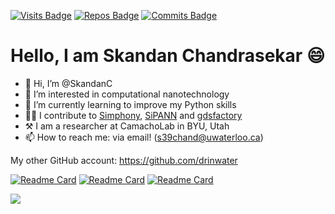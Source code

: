 [![Visits Badge](https://badges.pufler.dev/visits/SkandanC/SkandanC)](https://github.com/SkandanC/SkandanC) [![Repos Badge](https://badges.pufler.dev/repos/SkandanC)](https://github.com/SkandanC?tab=repositories) [![Commits Badge](https://badges.pufler.dev/commits/monthly/SkandanC)](https://github.com/SkandanC?tab=commits)



# Hello, I am Skandan Chandrasekar 😄

- 👋 Hi, I’m @SkandanC
- 👀 I’m interested in computational nanotechnology
- 🌱 I’m currently learning to improve my Python skills
- 👨‍💻 I contribute to [Simphony](https://github.com/BYUCamachoLab/simphony), [SiPANN](https://github.com/BYUCamachoLab/SiPANN) and [gdsfactory](https://github.com/gdsfactory/gdsfactory)
- ⚒  I am a researcher at CamachoLab in BYU, Utah
- 📫 How to reach me: via email! (s39chand@uwaterloo.ca)

My other GitHub account: https://github.com/drinwater

[![Readme Card](https://github-readme-stats.vercel.app/api/pin/?username=BYUCamachoLab&repo=simphony)](https://github.com/BYUCamachoLab/simphony) [![Readme Card](https://github-readme-stats.vercel.app/api/pin/?username=BYUCamachoLab&repo=SiPANN)](https://github.com/BYUCamachoLab/SiPANN) [![Readme Card](https://github-readme-stats.vercel.app/api/pin/?username=gdsfactory&repo=gdsfactory)](https://github.com/gdsfactory/gdsfactory)

![](https://github-readme-stats.vercel.app/api?username=SkandanC)

<!---
SkandanC/SkandanC is a ✨ special ✨ repository because its `README.md` (this file) appears on your GitHub profile.
You can click the Preview link to take a look at your changes.
--->
